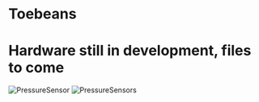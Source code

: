 # Toebeans 
# Hardware still in development, files to come

![PressureSensor](https://user-images.githubusercontent.com/112163767/192281263-577ab197-45d5-4654-9ec4-e63a7613416b.jpg)
![PressureSensors](https://user-images.githubusercontent.com/112163767/192281269-948afcaf-4f43-4cef-b4df-7037d47cd76b.jpg)
